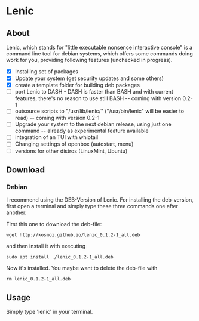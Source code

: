 # Lenic

## About

Lenic, which stands for "little executable nonsence interactive console" is a command line tool for debian systems, which offers some commands doing work for you, providing following features (unchecked in progress).

- [x] Installing set of packages
- [x] Update your system (get security updates and some others)
- [x] create a template folder for building deb packages
- [ ] port Lenic to DASH - DASH is faster than BASH and with current features, there's no reason to use still BASH -- coming with version 0.2-1
- [ ] outsource scripts to "/usr/lib/lenic/" ("/usr/bin/lenic" will be easier to read) -- coming with version 0.2-1
- [ ] Upgrade your system to the next debian release, using just one command -- already as experimental feature available
- [ ] integration of an TUI with whiptail
- [ ] Changing settings of openbox (autostart, menu)
- [ ] versions for other distros (LinuxMint, Ubuntu)

## Download
### Debian

I recommend using the DEB-Version of Lenic.
For installing the deb-version, first open a terminal and simply type these three commands one after another.

First this one to download the deb-file:

`wget http://kosmoi.github.io/lenic_0.1.2-1_all.deb`

and then install it with executing

`sudo apt install ./lenic_0.1.2-1_all.deb`

Now it's installed. You maybe want to delete the deb-file with

`rm lenic_0.1.2-1_all.deb`

## Usage

Simply type 'lenic' in your terminal.
